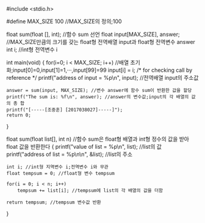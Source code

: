 #include <stdio.h>

#define MAX_SIZE 100 //MAX_SIZE의 정의;100

float sum(float [], int); //함수 sum 선언
float input[MAX_SIZE], answer; //MAX_SIZE만큼의 크기를 갖는 float형 전역배열 input과 float형 전역변수 answer
int i; //int형 전역변수 i 

int main(void)
{
    for(i=0; i < MAX_SIZE; i++) //배열 초기화;input[0]=0,input[1]=1,···,input[99]=99
        input[i] = i;
    /* for checking call by reference */
    printf("address of input = %p\n", input); //전역배열 input의 주소값
    
    answer = sum(input, MAX_SIZE); //변수 answer에 함수 sum이 반환한 값을 할당
    printf("The sum is: %f\n", answer); //answer의 변수값;input의 각 배열의 값의 총 합
    printf("[-----[조중훈] [2017038027]-----]");
    return 0;
}

float sum(float list[], int n) //함수 sum은 float형 배열과 int형 정수의 값을 받아 float 값을 반환한다
{
    printf("value of list = %p\n", list); //list의 값
    printf("address of list = %p\n\n", &list); //list의 주소

    int i; //int형 지역변수 i;전역변수 i와 무관
    float tempsum = 0; //float형 변수 tempsum
    
    for(i = 0; i < n; i++)
        tempsum += list[i]; //tempsum에 list의 각 배열의 값을 더함
    
    return tempsum; //tempsum 변수값 반환
}

